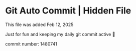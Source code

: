 # Git Auto Commit | Hidden File

This file was added Feb 12, 2025

Just for fun and keeping my daily git commit active 🤪

commit number: 1480741
